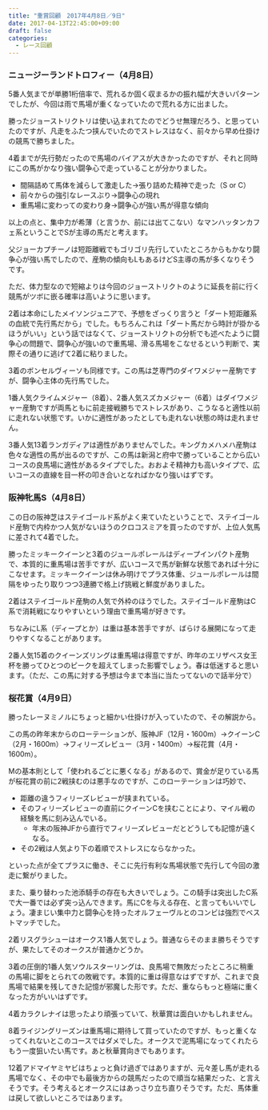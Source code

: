 ```yaml
---
title: "重賞回顧　2017年4月8日／9日"
date: 2017-04-13T22:45:00+09:00
draft: false
categories:
  - レース回顧
---
```


### ニュージーランドトロフィー（4月8日）

5番人気までが単勝1桁倍率で、荒れるか固く収まるかの振れ幅が大きいパターンでしたが、今回は雨で馬場が重くなっていたので荒れる方に出ました。

勝ったジョーストリクトリは使い込まれてたのでどうせ無理だろう、と思っていたのですが、凡走をふたつ挟んでいたのでストレスはなく、前々から早め仕掛けの競馬で勝ちました。

4着までが先行勢だったので馬場のバイアスが大きかったのですが、それと同時にこの馬がかなり強い闘争心で走っていることが分かりました。

- 間隔詰めて馬体を減らして激走した→張り詰めた精神で走った（S or C）
- 前々からの強引なレースぶり→闘争心の現れ
- 重馬場に変わっての変わり身→闘争心が強い馬が得意な傾向

以上の点と、集中力が希薄（と言うか、前には出てこない）なマンハッタンカフェ系ということでSが主導の馬だと考えます。

父ジョーカプチーノは短距離戦でもゴリゴリ先行していたところからもかなり闘争心が強い馬でしたので、産駒の傾向もLもあるけどS主導の馬が多くなりそうです。

ただ、体力型なので短縮よりは今回のジョーストリクトのように延長を前に行く競馬がツボに嵌る確率は高いように思います。

2着は本命にしたメイソンジュニアで、予想をざっくり言うと「ダート短距離系の血統で先行馬だから」でした。もちろんこれは「ダート馬だから時計が掛かるほうがいい」という話ではなくて、ジョーストリクトの分析でも述べたように闘争心の問題で、闘争心が強いので重馬場、滑る馬場をこなせるという判断で、実際その通りに逃げて2着に粘りました。

3着のボンセルヴィーソも同様です。この馬は芝専門のダイワメジャー産駒ですが、闘争心主体の先行馬でした。

1番人気クライムメジャー（8着）、2番人気スズカメジャー（6着）はダイワメジャー産駒ですが両馬ともに前走接戦勝ちでストレスがあり、こうなると適性以前に走れない状態です。いかに適性があったとしても走れない状態の時は走れません。

3番人気13着ランガディアは適性がありませんでした。キングカメハメハ産駒は色々な適性の馬が出るのですが、この馬は新潟と府中で勝っていることから広いコースの良馬場に適性があるタイプでした。おおよそ精神力も高いタイプで、広いコースの直線を目一杯の叩き合いとなればかなり強いはずです。

### 阪神牝馬S（4月8日）

この日の阪神芝はステイゴールド系がよく来ていたということで、ステイゴールド産駒で内枠かつ人気がないほうのクロコスミアを買ったのですが、上位人気馬に差されて4着でした。

勝ったミッキークイーンと3着のジュールポレールはディープインパクト産駒で、本質的に重馬場は苦手ですが、広いコースで馬が新鮮な状態であれば十分にこなせます。ミッキークイーンは休み明けでプラス体重、ジュールポレールは間隔をゆったり取りつつ3連勝で格上げ挑戦と鮮度がありました。

2着はステイゴールド産駒の人気で外枠のほうでした。ステイゴールド産駒はC系で消耗戦になりやすいという理由で重馬場が好きです。

ちなみにL系（ディープとか）は重は基本苦手ですが、ばらける展開になって走りやすくなることがあります。

2番人気15着のクイーンズリングは重馬場は得意ですが、昨年のエリザベス女王杯を勝ってひとつのピークを超えてしまった影響でしょう。春は低迷すると思います。（ただ、この馬に対する予想は今まで本当に当たってないので話半分で）

### 桜花賞（4月9日）

勝ったレーヌミノルにちょっと細かい仕掛けが入っていたので、その解説から。

この馬の昨年末からのローテーションが、阪神JF（12月・1600m）→クイーンC（2月・1600m）→フィリーズレビュー（3月・1400m）→桜花賞（4月・1600m）。

Mの基本則として「使われるごとに悪くなる」があるので、賞金が足りている馬が桜花賞の前に2戦挟むのは悪手なのですが、このローテーションは巧妙で、

- 距離の違うフィリーズレビューが挟まれている。
- そのフィリーズレビューの直前にクイーンCを挟むことにより、マイル戦の経験を馬に刻み込んでいる。
  - 年末の阪神JFから直行でフィリーズレビューだとどうしても記憶が遠くなる。
- その2戦は人気より下の着順でストレスにならなかった。

といった点が全てプラスに働き、そこに先行有利な馬場状態で先行して今回の激走に繋がりました。

また、乗り替わった池添騎手の存在も大きいでしょう。この騎手は突出したC系で大一番では必ず突っ込んできます。馬にCを与える存在、と言ってもいいでしょう。凄まじい集中力と闘争心を持ったオルフェーヴルとのコンビは強烈でベストマッチでした。

2着リスグラシューはオークス1番人気でしょう。普通ならそのまま勝ちそうですが、果たしてそのオークスが普通かどうか。

3着の圧倒的1番人気ソウルスターリングは、良馬場で無敗だったところに稍重の馬場に脚をとられての敗戦です。本質的に重は得意なはずですが、これまで良馬場で結果を残してきた記憶が邪魔した形です。ただ、重ならもっと極端に重くなった方がいいはずです。

4着カラクレナイは思ったより頑張っていて、秋華賞は面白いかもしれません。

8着ライジングリーズンは重馬場に期待して買っていたのですが、もっと重くなってくれないとこのコースではダメでした。オークスで泥馬場になってくれたらもう一度狙いたい馬です。あと秋華賞向きでもあります。

12着アドマイヤミヤビはちょっと負け過ぎではありますが、元々差し馬が走れる馬場でなく、その中でも最後方からの競馬だったので順当な結果だった、と言えそうです。そう考えるとオークスにはあっさり立ち直りそうです。ただ、馬体重は戻して欲しいところではあります。

